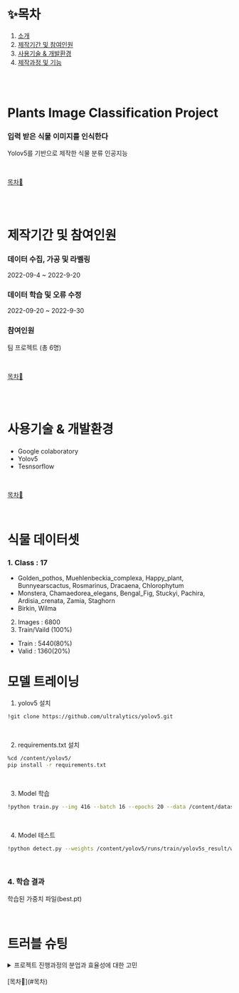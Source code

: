 # ✨목차

1. [소개](#Plants-Image-Classification-Project)
2. [제작기간 및 참여인원](#제작기간-및-참여인원)
3. [사용기술 & 개발환경](#사용기술-&-개발환경)
4. [제작과정 및 기능](#제작과정-및-기능)

<br><br>

# Plants Image Classification Project
### 입력 받은 식물 이미지를 인식한다
Yolov5를 기반으로 제작한 식물 분류 인공지능<br>

<br>

[목차🔺](#목차)

<br><br>

# 제작기간 및 참여인원
### 데이터 수집, 가공 및 라벨링
2022-09-4 ~ 2022-9-20
### 데이터 학습 및 오류 수정
2022-09-20 ~ 2022-9-30
### 참여인원
팀 프로젝트 (총 6명)<br>

<br>

[목차🔺](#목차)

<br><br>

# 사용기술 & 개발환경
### 
- Google colaboratory
- Yolov5
- Tesnsorflow
<br>

[목차🔺](#목차)

<br>

# 식물 데이터셋
### 1. Class : 17
  - Golden_pothos, Muehlenbeckia_complexa, Happy_plant, Bunnyearscactus, Rosmarinus, Dracaena, Chlorophytum
  - Monstera, Chamaedorea_elegans, Bengal_Fig, Stuckyi, Pachira, Ardisia_crenata, Zamia, Staghorn
  - Birkin, Wilma

2. Images : 6800
3. Train/Vaild (100%)
  - Train : 5440(80%)
  - Valid : 1360(20%)


# 모델 트레이닝

1. yolov5 설치
```bash
!git clone https://github.com/ultralytics/yolov5.git
```

<br>

2. requirements.txt 설치
```bash
%cd /content/yolov5/
pip install -r requirements.txt
```

<br>

3. Model 학습
```bash
!python train.py --img 416 --batch 16 --epochs 20 --data /content/dataset/data.yaml --cfg ./models/yolov5s.yaml --weights yolov5s.pt --name yolov5s_result
```

<br>

4. Model 테스트
``` bash
!python detect.py --weights /content/yolov5/runs/train/yolov5s_result/weights/best.pt --img 416 --conf 0.5 --source /content/dataset/export/testimg/테스트할 이미지.jpg
```

<br>

### 4. 학습 결과

학습된 가중치 파일(best.pt) 

<br>

# 트러블 슈팅
<details>
<summary>프로젝트 진행과정의 분업과 효율성에 대한 고민</summary>
<br>
- 네 명의 인원이 각각의 파트를 맡아 개발을 진행하였을 때, 서로의 개발 코드에 대한 이해도가 떨어질 수 있다는 문제점이 있다.
- 반대로 네 명의 인원이 함께 모든 파트를 구현하기에는 시간적으로 효율성이 떨어진다는 판단을 하였다.
- 따라서 프로젝트 파트를 두개로 나눠 함께 구현함으로써 효율성과 원활한 개발코드 공유를 도모하였다. </br></br>
---
</details>

<br>
[목차🔺](#목차)
